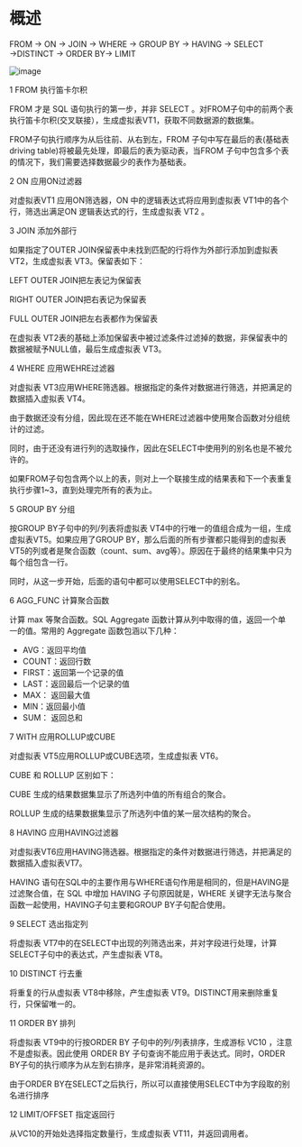 # 概述

FROM → ON → JOIN → WHERE → GROUP BY → HAVING → SELECT →DISTINCT → ORDER BY→ LIMIT

![image](https://img-blog.csdnimg.cn/20190909144440851.png?x-oss-process=image/watermark,type_ZmFuZ3poZW5naGVpdGk,shadow_10,text_aHR0cHM6Ly9ibG9nLmNzZG4ubmV0L3l3ODg4NjQ4NA==,size_16,color_FFFFFF,t_70)


1 FROM 执行笛卡尔积

FROM 才是 SQL 语句执行的第一步，并非 SELECT 。对FROM子句中的前两个表执行笛卡尔积(交叉联接），生成虚拟表VT1，获取不同数据源的数据集。

FROM子句执行顺序为从后往前、从右到左，FROM 子句中写在最后的表(基础表 driving table)将被最先处理，即最后的表为驱动表，当FROM 子句中包含多个表的情况下，我们需要选择数据最少的表作为基础表。

2 ON 应用ON过滤器

对虚拟表VT1 应用ON筛选器，ON 中的逻辑表达式将应用到虚拟表 VT1中的各个行，筛选出满足ON 逻辑表达式的行，生成虚拟表 VT2 。

 

3 JOIN 添加外部行

如果指定了OUTER JOIN保留表中未找到匹配的行将作为外部行添加到虚拟表 VT2，生成虚拟表 VT3。保留表如下：

LEFT OUTER JOIN把左表记为保留表

RIGHT OUTER JOIN把右表记为保留表

FULL OUTER JOIN把左右表都作为保留表

在虚拟表 VT2表的基础上添加保留表中被过滤条件过滤掉的数据，非保留表中的数据被赋予NULL值，最后生成虚拟表 VT3。

 

4 WHERE 应用WEHRE过滤器

对虚拟表 VT3应用WHERE筛选器。根据指定的条件对数据进行筛选，并把满足的数据插入虚拟表 VT4。

由于数据还没有分组，因此现在还不能在WHERE过滤器中使用聚合函数对分组统计的过滤。

同时，由于还没有进行列的选取操作，因此在SELECT中使用列的别名也是不被允许的。

如果FROM子句包含两个以上的表，则对上一个联接生成的结果表和下一个表重复执行步骤1~3，直到处理完所有的表为止。

 

 

5 GROUP BY 分组

按GROUP BY子句中的列/列表将虚拟表 VT4中的行唯一的值组合成为一组，生成虚拟表VT5。如果应用了GROUP BY，那么后面的所有步骤都只能得到的虚拟表VT5的列或者是聚合函数（count、sum、avg等）。原因在于最终的结果集中只为每个组包含一行。

同时，从这一步开始，后面的语句中都可以使用SELECT中的别名。

6 AGG_FUNC 计算聚合函数

计算 max 等聚合函数。SQL Aggregate 函数计算从列中取得的值，返回一个单一的值。常用的 Aggregate 函数包涵以下几种：

*  AVG：返回平均值
*  COUNT：返回行数
*  FIRST：返回第一个记录的值
*  LAST：返回最后一个记录的值
*  MAX： 返回最大值
*  MIN：返回最小值
*  SUM： 返回总和

7 WITH 应用ROLLUP或CUBE

对虚拟表 VT5应用ROLLUP或CUBE选项，生成虚拟表 VT6。

CUBE 和 ROLLUP 区别如下：

CUBE 生成的结果数据集显示了所选列中值的所有组合的聚合。

ROLLUP 生成的结果数据集显示了所选列中值的某一层次结构的聚合。

8 HAVING 应用HAVING过滤器

对虚拟表VT6应用HAVING筛选器。根据指定的条件对数据进行筛选，并把满足的数据插入虚拟表VT7。

HAVING 语句在SQL中的主要作用与WHERE语句作用是相同的，但是HAVING是过滤聚合值，在 SQL 中增加 HAVING 子句原因就是，WHERE 关键字无法与聚合函数一起使用，HAVING子句主要和GROUP BY子句配合使用。

9 SELECT 选出指定列

将虚拟表 VT7中的在SELECT中出现的列筛选出来，并对字段进行处理，计算SELECT子句中的表达式，产生虚拟表 VT8。

10 DISTINCT 行去重

将重复的行从虚拟表 VT8中移除，产生虚拟表 VT9。DISTINCT用来删除重复行，只保留唯一的。

11 ORDER BY 排列

将虚拟表 VT9中的行按ORDER BY 子句中的列/列表排序，生成游标 VC10 ，注意不是虚拟表。因此使用 ORDER BY 子句查询不能应用于表达式。同时，ORDER BY子句的执行顺序为从左到右排序，是非常消耗资源的。

由于ORDER BY在SELECT之后执行，所以可以直接使用SELECT中为字段取的别名进行排序

12 LIMIT/OFFSET 指定返回行

从VC10的开始处选择指定数量行，生成虚拟表 VT11，并返回调用者。

# 

